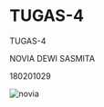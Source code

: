 # TUGAS-4
TUGAS-4

NOVIA DEWI SASMITA

180201029


![novia](https://user-images.githubusercontent.com/96717101/148557579-47bf7baa-fe1d-4958-8bca-371972fa681a.gif)
